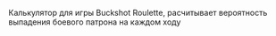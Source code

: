 Калькулятор для игры Buckshot Roulette, расчитывает вероятность выпадения боевого патрона на каждом ходу
